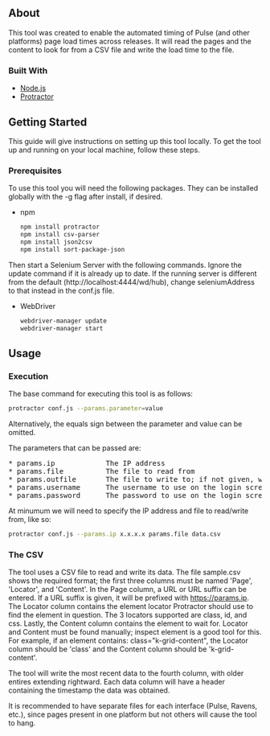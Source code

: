 ## About

This tool was created to enable the automated timing of Pulse (and other platforms) page load times across releases. It will read the pages and the content to look for from a CSV file and write the load time to the file.

### Built With

* [Node.js](https://nodejs.org/en/)
* [Protractor](http://www.protractortest.org/#/)

## Getting Started

This guide will give instructions on setting up this tool locally. To get the tool up and running on your local machine, follow these steps.

### Prerequisites

To use this tool you will need the following packages. They can be installed globally with the -g flag after install, if desired.
* npm
  ```sh
  npm install protractor
  npm install csv-parser
  npm install json2csv
  npm install sort-package-json
  ```

Then start a Selenium Server with the following commands. Ignore the update command if it is already up to date. If the running server is different from the default (http://localhost:4444/wd/hub), change seleniumAddress to that instead in the conf.js file.
* WebDriver
  ```sh
  webdriver-manager update
  webdriver-manager start
  ```

## Usage

### Execution
The base command for executing this tool is as follows:
```sh
protractor conf.js --params.parameter=value
```
Alternatively, the equals sign between the parameter and value can be omitted.

The parameters that can be passed are:
<pre>
* params.ip            The IP address
* params.file          The file to read from
* params.outfile       The file to write to; if not given, will write to the input file
* params.username      The username to use on the login screen; default is admin
* params.password      The password to use on the login screen; default is admin
</pre>

At minumum we will need to specify the IP address and file to read/write from, like so:

```sh
protractor conf.js --params.ip x.x.x.x params.file data.csv
```

### The CSV
The tool uses a CSV file to read and write its data. The file sample.csv shows the required format; the first three columns must be named 'Page', 'Locator', and 'Content'. In the Page column, a URL or URL suffix can be entered. If a URL suffix is given, it will be prefixed with https://params.ip. The Locator column contains the element locator Protractor should use to find the element in question. The 3 locators supported are class, id, and css. Lastly, the Content column contains the element to wait for. Locator and Content must be found manually; inspect element is a good tool for this. For example, if an element contains: class="k-grid-content", the Locator column should be 'class' and the Content column should be 'k-grid-content'.

The tool will write the most recent data to the fourth column, with older entires extending rightward. Each data column will have a header containing the timestamp the data was obtained.

It is recommended to have separate files for each interface (Pulse, Ravens, etc.), since pages present in one platform but not others will cause the tool to hang.